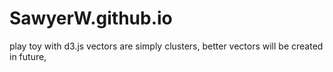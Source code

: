# SawyerW.github.io
play toy with d3.js
vectors are simply clusters, better vectors will be created in future,
